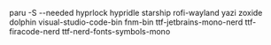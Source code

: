 paru -S --needed hyprlock hypridle starship rofi-wayland yazi zoxide dolphin visual-studio-code-bin fnm-bin ttf-jetbrains-mono-nerd ttf-firacode-nerd ttf-nerd-fonts-symbols-mono
